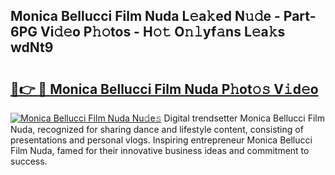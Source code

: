 ## Monica Bellucci Film Nuda L𝚎a𝚔ed N𝚞𝚍e - Part-6PG Vi𝚍𝚎o P𝚑𝚘tos - H𝚘𝚝 O𝚗𝚕yf𝚊ns L𝚎a𝚔s wdNt9

# <h2><a href="http://kf1wdt.oniu.top/?m=Monica+Bellucci+Film+Nuda">🔗👉 🔴 Monica Bellucci Film Nuda P𝚑ot𝚘𝚜 V𝚒d𝚎o</a></h2>

[![Monica Bellucci Film Nuda Nu𝚍e𝚜](https://i.imgur.com/0qMVB7G.gif)](http://kf1wdt.oniu.top/?m=Monica+Bellucci+Film+Nuda)
Digital trendsetter Monica Bellucci Film Nuda, recognized for sharing dance and lifestyle content, consisting of presentations and personal vlogs. Inspiring entrepreneur Monica Bellucci Film Nuda, famed for their innovative business ideas and commitment to success.  
